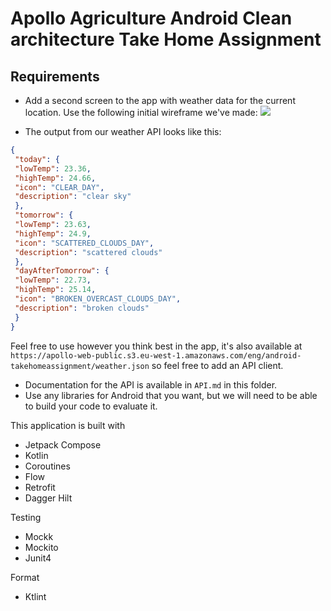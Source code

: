 Apollo Agriculture Android Clean architecture Take Home Assignment
==============

Requirements
----
- Add a second screen to the app with weather data for the current location. Use the following initial wireframe we've made:
  ![](docs/prototype.png)
  
- The output from our weather API looks like this:
 ```json
{
  "today": {
  "lowTemp": 23.36,
  "highTemp": 24.66,
  "icon": "CLEAR_DAY",
  "description": "clear sky"
  },
  "tomorrow": {
  "lowTemp": 23.63,
  "highTemp": 24.9,
  "icon": "SCATTERED_CLOUDS_DAY",
  "description": "scattered clouds"
  },
  "dayAfterTomorrow": {
  "lowTemp": 22.73,
  "highTemp": 25.14,
  "icon": "BROKEN_OVERCAST_CLOUDS_DAY",
  "description": "broken clouds"
  }
}
 ```
Feel free to use however you think best in the app, it's also available at `https://apollo-web-public.s3.eu-west-1.amazonaws.com/eng/android-takehomeassignment/weather.json` so feel free to add an API client.
- Documentation for the API is available in `API.md` in this folder.
- Use any libraries for Android that you want, but we will need to be able to build your code to evaluate it.


This application is built with 
- Jetpack Compose
- Kotlin
- Coroutines 
- Flow
- Retrofit
- Dagger Hilt

Testing
- Mockk
- Mockito
- Junit4

Format
- Ktlint
